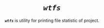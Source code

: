 <div align='center'>

# ***`wtfs`***

***`wtfs`*** is utility for printing file statistic of project.

</div>